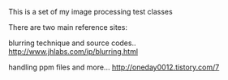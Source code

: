 This is a set of my image processing test classes

There are two main reference sites:

blurring technique and source codes..
http://www.jhlabs.com/ip/blurring.html

handling ppm files and more...
http://oneday0012.tistory.com/7 